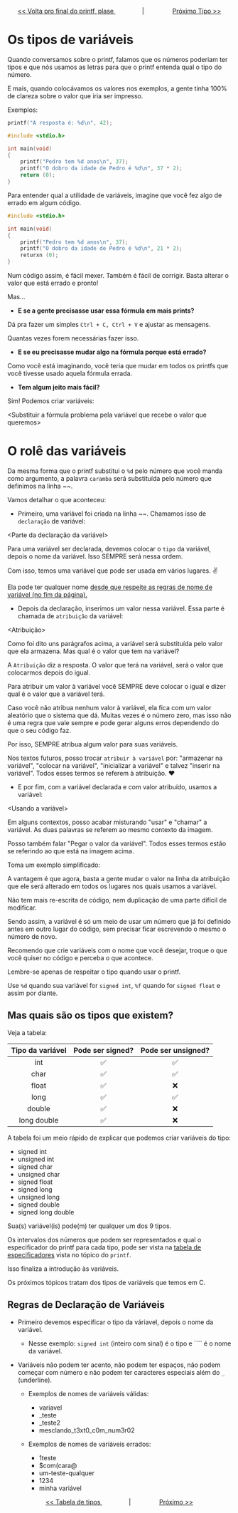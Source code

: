 <p align="center"> <a href="../1_printf/printf_8.md"> << Volta pro final do printf, plase </a> &#8195;&#8195;&#8195;&#8195; | &#8195;&#8195;&#8195;&#8195; <a href="variaveis_2.md"> Próximo Tipo >> </a> </p>

# Os tipos de variáveis

Quando conversamos sobre o printf, falamos que os números poderiam ter tipos e que nós usamos as letras para que o printf entenda qual o tipo do número.

E mais, quando colocávamos os valores nos exemplos, a gente tinha 100% de clareza sobre o valor que iria ser impresso.

Exemplos:
```c
printf("A resposta é: %d\n", 42);
```

```c
#include <stdio.h>

int	main(void)
{
	printf("Pedro tem %d anos\n", 37);
	printf("O dobro da idade de Pedro é %d\n", 37 * 2);
	return (0);
}
```

Para entender qual a utilidade de variáveis, imagine que você fez algo de errado em algum código.

```c
#include <stdio.h>

int	main(void)
{
	printf("Pedro tem %d anos\n", 37);
	printf("O dobro da idade de Pedro é %d\n", 21 * 2);
	returxn (0);
}
```
Num código assim, é fácil mexer. Também é fácil de corrigir. Basta alterar o valor que está errado e pronto!

Mas...

- **E se a gente precisasse usar essa fórmula em mais prints?**

Dá pra fazer um simples ``Ctrl + C, Ctrl + V`` e ajustar as mensagens.

Quantas vezes forem necessárias fazer isso.

<print pra confirmar a frase acima>

- **E se eu precisasse mudar algo na fórmula porque está errado?**

Como você está imaginando, você teria que mudar em todos os printfs que você tivesse usado aquela fórmula errada.

<mais um print>

- **Tem algum jeito mais fácil?**

Sim! Podemos criar variáveis:

<Substituir a fórmula problema pela variável que recebe o valor que queremos>

# O rolê das variáveis

Da mesma forma que o printf substitui o ``%d`` pelo número que você manda como argumento, a palavra ``caramba`` será substituída pelo número que definimos na linha ~~.

Vamos detalhar o que aconteceu:

- Primeiro, uma variável foi criada na linha ~~. Chamamos isso de ``declaração`` de variável:

<Parte da declaração da variável>

Para uma variável ser declarada, devemos colocar o ``tipo`` da variável, depois o nome da variável. Isso SEMPRE será nessa ordem.

Com isso, temos uma variável que pode ser usada em vários lugares. :v:

Ela pode ter qualquer nome [desde que respeite as regras de nome de variável (no fim da página).](#regras-de-declaração-de-variáveis)

- Depois da declaração, inserimos um valor nessa variável. Essa parte é chamada de ``atribuição`` da variável:

<Atribuição>

Como foi dito uns parágrafos acima, a variável será substituída pelo valor que ela armazena. Mas qual é o valor que tem na variável?

A ``Atribuição`` diz a resposta. O valor que terá na variável, será o valor que colocarmos depois do igual.

Para atribuir um valor à variável você SEMPRE deve colocar o igual e dizer qual é o valor que a variável terá.

Caso você não atribua nenhum valor à variável, ela fica com um valor aleatório que o sistema que dá. Muitas vezes é o número zero, mas isso não é uma regra que vale sempre e pode gerar alguns erros dependendo do que o seu código faz. 

Por isso, SEMPRE atribua algum valor para suas variáveis.

Nos textos futuros, posso trocar ``atribuir à variável`` por: "armazenar na variável", "colocar na variável", "inicializar a variável" e talvez "inserir na variável". Todos esses termos se referem à atribuição. :heart:

- E por fim, com a variável declarada e com valor atribuído, usamos a variável:

<Usando a variável>

Em alguns contextos, posso acabar misturando "usar" e "chamar" a variável. As duas palavras se referem ao mesmo contexto da imagem. 

Posso também falar "Pegar o valor da variável". Todos esses termos estão se referindo ao que está na imagem acima.

Toma um exemplo simplificado:

<Exemplo simplificado e comentado>

A vantagem é que agora, basta a gente mudar o valor na linha da atribuição que ele será alterado em todos os lugares nos quais usamos a variável.

Não tem mais re-escrita de código, nem duplicação de uma parte difícil de modificar.

Sendo assim, a variável é só um meio de usar um número que já foi definido antes em outro lugar do código, sem precisar ficar escrevendo o mesmo o número de novo.

Recomendo que crie variáveis com o nome que você desejar, troque o que você quiser no código e perceba o que acontece.

Lembre-se apenas de respeitar o tipo quando usar o printf.

Use ``%d`` quando sua variável for ``signed int``, ``%f`` quando for ``signed float`` e assim por diante.

## Mas quais são os tipos que existem?

Veja a tabela:

|Tipo da variável|Pode ser signed?|Pode ser unsigned?
:--:|:--:|:--:|
|int		|✅	|✅
|char		|✅	|✅
|float		|✅	|❌
|long		|✅	|✅
|double		|✅	|❌
|long double|✅	|❌

A tabela foi um meio rápido de explicar que podemos criar variáveis do tipo:
- signed int
- unsigned int
- signed char
- unsigned char
- signed float
- signed long
- unsigned long
- signed double
- signed long double

Sua(s) variável(is) pode(m) ter qualquer um dos 9 tipos.

Os intervalos dos números que podem ser representados e qual o especificador do printf para cada tipo, pode ser vista na [tabela de especificadores]() vista no tópico do ``printf``.

Isso finaliza a introdução às variáveis.

Os próximos tópicos tratam dos tipos de variáveis que temos em C.

## Regras de Declaração de Variáveis

- Primeiro devemos especificar o tipo da váriavel, depois o nome da variável.

  - Nesse exemplo: ``signed int`` (inteiro com sinal) é o tipo e ```` é o nome da variável.

-  Variáveis não podem ter acento, não podem ter espaços, não podem começar com número e não podem ter caracteres especiais além do ``_`` (underline).

	- Exemplos de nomes de variáveis válidas:
		- variavel
		- _teste
		- _teste2
		- mesclando_t3xt0_c0m_num3r02

	- Exemplos de nomes de variáveis errados:
		- 1teste
		- $com(cara@
		- um-teste-qualquer
		- 1234
		- minha variável

<p align="center"> <a href="../1_printf/tipos_de_especificadores.md"> << Tabela de tipos </a> &#8195;&#8195;&#8195;&#8195; | &#8195;&#8195;&#8195;&#8195; <a href="variaveis_2.md"> Próximo >> </a> </p>
